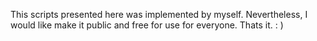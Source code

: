 This scripts presented here was implemented by myself. Nevertheless, I would like make it public and free for use for everyone. Thats it.  : )
